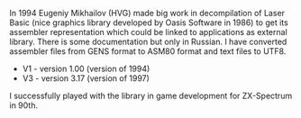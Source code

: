 In 1994 Eugeniy Mikhailov (HVG) made big work in decompilation of  Laser Basic (nice graphics library developed by Oasis Software in 1986) to get its assembler representation which could be linked to applications as external library. There is some documentation but only in Russian. I have converted assembler files from GENS format to ASM80 format and text files to UTF8.   
* V1 - version 1.00 (version of 1994)
* V3 - version 3.17 (version of 1997)

I successfully played with the  library in game development for ZX-Spectrum in 90th.